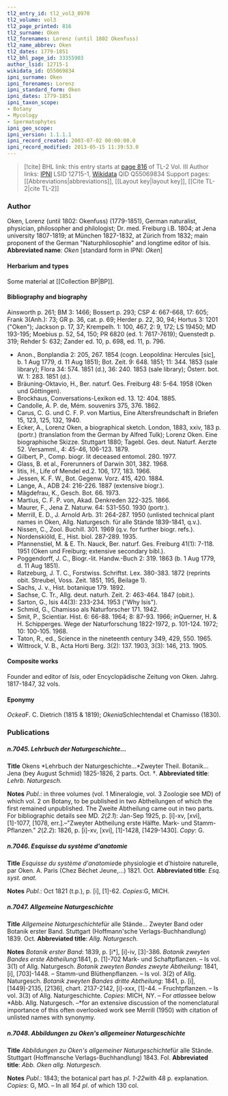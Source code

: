```yaml
---
tl2_entry_id: tl2_vol3_0970
tl2_volume: vol3
tl2_page_printed: 816
tl2_surname: Oken
tl2_forenames: Lorenz (until 1802 Okenfuss)
tl2_name_abbrev: Oken
tl2_dates: 1779-1851
tl2_bhl_page_id: 33355903
author_lsid: 12715-1
wikidata_id: Q55069834
ipni_surname: Oken
ipni_forenames: Lorenz
ipni_standard_form: Oken
ipni_dates: 1779-1851
ipni_taxon_scope: 
- Botany
- Mycology
- Spermatophytes
ipni_geo_scope: 
ipni_version: 1.1.1.1
ipni_record_created: 2003-07-02 00:00:00.0
ipni_record_modified: 2013-05-15 11:39:53.0
---
```


> [!cite] BHL link: this entry starts at [page 816](https://www.biodiversitylibrary.org/page/33355903) of TL-2 Vol. III
> Author links: [IPNI](https://www.ipni.org/a/12715-1) LSID 12715-1, [Wikidata](https://www.wikidata.org/wiki/Q55069834) QID Q55069834
> Support pages: [[Abbreviations|abbreviations]], [[Layout key|layout key]], [[Cite TL-2|cite TL-2]]

### Author

Oken, Lorenz (until 1802: Okenfuss) (1779-1851), German naturalist, physician, philosopher and philologist; Dr. med. Freiburg i.B. 1804; at Jena university 1807-1819; at München 1827-1832, at Zürich from 1832; main proponent of the German "Naturphilosophie" and longtime editor of Isis. 
**Abbreviated name**: *Oken* \[standard form in IPNI: *Oken*\]

#### Herbarium and types

Some material at [[Collection BP|BP]].

#### Bibliography and biography

Ainsworth p. 261; BM 3: 1466; Bossert p. 293; CSP 4: 667-668, 17: 605; Frank 3(Anh.): 73; GR p. 36, cat. p. 69; Herder p. 22, 30, 94; Hortus 3: 1201 ("Oken"); Jackson p. 17, 37; Krempelh. 1: 100, 467, 2: 9, 172; LS 19450; MD 193-195; Moebius p. 52, 54, 150; PR 6820 (ed. 1: 7617-7619); Quenstedt p. 319; Rehder 5: 632; Zander ed. 10, p. 698, ed. 11, p. 796.
- Anon., Bonplandia 2: 205, 267. 1854 (cogn. Leopoldina: Hercules \[sic\], b. 1 Aug 1779, d. 11 Aug 1851); Bot. Zeit. 9: 648. 1851; 11: 344. 1853 (sale library); Flora 34: 574. 1851 (d.), 36: 240. 1853 (sale library); Österr. bot. W. 1: 283. 1851 (d.).
- Bräuning-Oktavio, H., Ber. naturf. Ges. Freiburg 48: 5-64. 1958 (Oken und Göttingen).
- Brockhaus, Conversations-Lexikon ed. 13. 12: 404. 1885.
- Candolle, A. P. de, Mém. souvenirs 375, 376. 1862.
- Carus, C. G. und C. F. P. von Martius, Eine Altersfreundschaft in Briefen 15, 123, 125, 132, 1940.
- Ecker, A., Lorenz Oken, a biographical sketch. London, 1883, xxiv, 183 p. (portr.) (translation from the German by Alfred Tulk); Lorenz Oken. Eine biographische Skizze. Stuttgart 1880; Tagebl. Ges. deut. Naturf. Aerzte 52. Versamml., 4: 45-46, 106-123. 1879.
- Gilbert, P., Comp. biogr. lit deceased entomol. 280. 1977.
- Glass, B. et al., Forerunners of Darwin 301, 382. 1968.
- Iitis, H., Life of Mendel ed.2. 106, 177, 183. 1966.
- Jessen, K. F. W., Bot. Gegenw. Vorz. 415, 420. 1884.
- Lange, A., ADB 24: 216-226. 1887 (extensive biogr.).
- Mägdefrau, K., Gesch. Bot. 66. 1973.
- Martius, C. F. P. von, Akad. Denkreden 322-325. 1866.
- Maurer, F., Jena Z. Naturw. 64: 531-550. 1930 (portr.).
- Merrill, E. D., J. Arnold Arb. 31: 264-287. 1950 (unlisted technical plant names in Oken, Allg. Naturgesch. für alle Stände 1839-1841, q.v.).
- Nissen, C., Zool. Buchill. 301. 1969 (q.v. for further biogr. refs.).
- Nordenskiöld, E., Hist. biol. 287-289. 1935.
- Pfannenstiel, M. & E. Th. Nauck, Ber. naturf. Ges. Freiburg 41(1): 7-118. 1951 (Oken und Freiburg; extensive secondary bibl.).
- Poggendorff, J. C., Biogr.-lit. Handw.-Buch 2: 319. 1863 (b. 1 Aug 1779, d. 11 Aug 1851).
- Ratzeburg, J. T. C., Forstwiss. Schriftst. Lex. 380-383. 1872 (reprints obit. Streubel, Voss. Zeit. 1851, 195, Beilage 1).
- Sachs, J. v., Hist. botanique 179. 1892.
- Sachse, C. Tr., Allg. deut. naturh. Zeit. 2: 463-464. 1847 (obit.).
- Sarton, G., Isis 44(3): 233-234. 1953 ("Why Isis").
- Schmid, G., Chamisso als Naturforscher 171. 1942.
- Smit, P., Scientiar. Hist. 6: 66-88. 1964; 8: 87-93. 1966; *in*Querner, H. & H. Schipperges. Wege der Naturforschung 1822-1972, p. 101-124. 1972; 10: 100-105. 1968.
- Taton, R., ed., Science in the nineteenth century 349, 429, 550. 1965.
- Wittrock, V. B., Acta Horti Berg. 3(2): 137. 1903, 3(3): 146, 213. 1905.

#### Composite works

Founder and editor of *Isis*, oder Encyclopädische Zeitung von Oken. Jahrg. 1817-1847, 32 vols.

#### Eponymy

*Ockea*F. C. Dietrich (1815 & 1819); *Okenia*Schlechtendal et Chamisso (1830).

### Publications

##### n.7045. Lehrbuch der Naturgeschichte...

**Title**
Okens *Lehrbuch der Naturgeschichte...*Zweyter Theil. Botanik... Jena (bey August Schmid) 1825-1826, 2 parts. Oct. †.
**Abbreviated title**: *Lehrb. Naturgesch.*

**Notes**
*Publ*.: in three volumes (vol. 1 Mineralogie, vol. 3 Zoologie see MD) of which vol. 2 on Botany, to be published in two Abtheilungen of which the first remained unpublished. The Zweite Abtheilung came out in two parts. For bibliographic details see MD.
*2*(*2.1*): Jan-Sep 1925, p. \[i\]-xv, \[xvi\], \[1\]-1077, \[1078, err.\].–"Zweyter Abtheilung erste Hälfte. Mark- und Stamm-Pflanzen."
*2*(*2.2*): 1826, p. \[i\]-xv, \[xvi\], \[1\]-1428, \[1429-1430\]. *Copy*: G.

##### n.7046. Esquisse du système d'anatomie

**Title**
*Esquisse du système d'anatomie*de physiologie et d'histoire naturelle, par Oken. A. Paris (Chez Béchet Jeune,...) 1821. Oct.
**Abbreviated title**: *Esq. syst. anat.*

**Notes**
*Publ*.: Oct 1821 (t.p.), p. \[i\], \[1\]-62. *Copies*:G, MICH.

##### n.7047. Allgemeine Naturgeschichte

**Title**
*Allgemeine Naturgeschichte*für alle Stände... Zweyter Band oder Botanik erster Band. Stuttgart (Hoffmann'sche Verlags-Buchhandlung) 1839. Oct.
**Abbreviated title**: *Allg. Naturgesch.*

**Notes**
*Botanik erster Band*: 1839, p. \[i\*\], \[i\]-iv, \[3\]-386.
*Botanik zweyten Bandes erste Abtheilung*:1841, p. \[1\]-702 Mark- und Schaftpflanzen. – Is vol. 3(1) of Allg. Naturgesch.
*Botanik zweyten Bandes zweyte Abtheilung*: 1841, \[i\], \[703\]-1448. – Stamm-und Blüthenpflanzen. – Is vol. 3(2) of Allg. Naturgesch.
*Botanik zweyten Bandes dritte Abtheilung*: 1841, p. \[i\], \[1449\]-2135, \[2136\], chart. 2137-2142, \[i\]-xxx, \[1\]-44. – Fruchtpflanzen. – Is vol. 3(3) of Allg. Naturgeschichte.
*Copies*: MICH, NY. – For *atlas*see below *Abb. Allg. Naturgesch. –*for an extensive discussion of the nomenclatural importance of this often overlooked work see Merrill (1950) with citation of unlisted names with synonymy.

##### n.7048. Abbildungen zu Oken's allgemeiner Naturgeschichte

**Title**
*Abbildungen zu Oken's allgemeiner Naturgeschichte*für alle Stände. Stuttgart (Hoffmansche Verlags-Buchhandlung) 1843. Fol.
**Abbreviated title**: *Abb. Oken allg. Naturgesch.*

**Notes**
*Publ*.: 1843; the botanical part has *pl*. *1-22*with 48 p. explanation. *Copies*: G, MO. – In all *164 pl*. of which 130 col.

